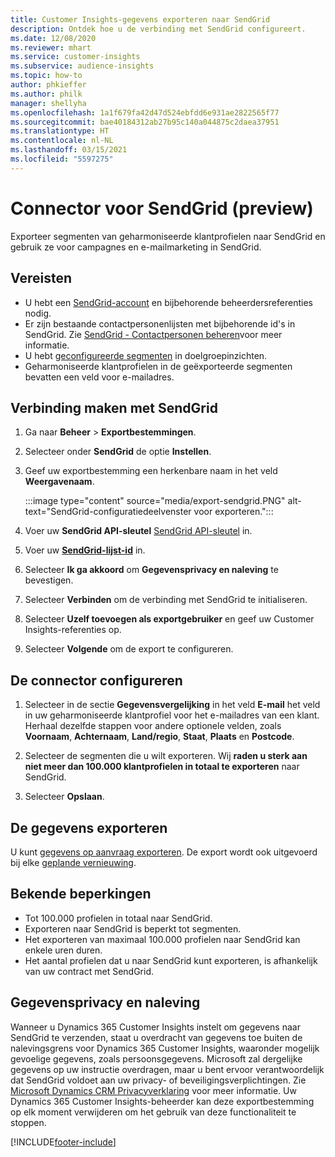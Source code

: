 ```yaml
---
title: Customer Insights-gegevens exporteren naar SendGrid
description: Ontdek hoe u de verbinding met SendGrid configureert.
ms.date: 12/08/2020
ms.reviewer: mhart
ms.service: customer-insights
ms.subservice: audience-insights
ms.topic: how-to
author: phkieffer
ms.author: philk
manager: shellyha
ms.openlocfilehash: 1a1f679fa42d47d524ebfdd6e931ae2822565f77
ms.sourcegitcommit: bae40184312ab27b95c140a044875c2daea37951
ms.translationtype: HT
ms.contentlocale: nl-NL
ms.lasthandoff: 03/15/2021
ms.locfileid: "5597275"
---
```

# <a name="connector-for-sendgrid-preview"></a>Connector voor SendGrid (preview)

Exporteer segmenten van geharmoniseerde klantprofielen naar SendGrid en gebruik ze voor campagnes en e-mailmarketing in SendGrid. 

## <a name="prerequisites"></a>Vereisten

-   U hebt een [SendGrid-account](https://sendgrid.com/) en bijbehorende beheerdersreferenties nodig.
-   Er zijn bestaande contactpersonenlijsten met bijbehorende id's in SendGrid. Zie [SendGrid - Contactpersonen beheren](https://sendgrid.com/docs/ui/managing-contacts/create-and-manage-contacts/#manage-contacts)​voor meer informatie.
-   U hebt [geconfigureerde segmenten](segments.md) in doelgroepinzichten.
-   Geharmoniseerde klantprofielen in de geëxporteerde segmenten bevatten een veld voor e-mailadres.

## <a name="connect-to-sendgrid"></a>Verbinding maken met SendGrid

1. Ga naar **Beheer** > **Exportbestemmingen**.

1. Selecteer onder **SendGrid** de optie **Instellen**.

1. Geef uw exportbestemming een herkenbare naam in het veld **Weergavenaam**.

   :::image type="content" source="media/export-sendgrid.PNG" alt-text="SendGrid-configuratiedeelvenster voor exporteren.":::

1. Voer uw **SendGrid API-sleutel** [SendGrid API-sleutel](https://sendgrid.com/docs/ui/account-and-settings/api-keys/) in.

1. Voer uw **[SendGrid-lijst-id](https://sendgrid.com/docs/ui/managing-contacts/create-and-manage-contacts/#manage-contacts)** in.

1. Selecteer **Ik ga akkoord** om **Gegevensprivacy en naleving** te bevestigen.

1. Selecteer **Verbinden** om de verbinding met SendGrid te initialiseren.

1. Selecteer **Uzelf toevoegen als exportgebruiker** en geef uw Customer Insights-referenties op.

1. Selecteer **Volgende** om de export te configureren.

## <a name="configure-the-connector"></a>De connector configureren

1. Selecteer in de sectie **Gegevensvergelijking** in het veld **E-mail** het veld in uw geharmoniseerde klantprofiel voor het e-mailadres van een klant. Herhaal dezelfde stappen voor andere optionele velden, zoals **Voornaam**, **Achternaam**, **Land/regio**, **Staat**, **Plaats** en **Postcode**.

1. Selecteer de segmenten die u wilt exporteren. Wij **raden u sterk aan niet meer dan 100.000 klantprofielen in totaal te exporteren** naar SendGrid. 

1. Selecteer **Opslaan**.

## <a name="export-the-data"></a>De gegevens exporteren

U kunt [gegevens op aanvraag exporteren](export-destinations.md). De export wordt ook uitgevoerd bij elke [geplande vernieuwing](system.md#schedule-tab).

## <a name="known-limitations"></a>Bekende beperkingen

- Tot 100.000 profielen in totaal naar SendGrid.
- Exporteren naar SendGrid is beperkt tot segmenten.
- Het exporteren van maximaal 100.000 profielen naar SendGrid kan enkele uren duren. 
- Het aantal profielen dat u naar SendGrid kunt exporteren, is afhankelijk van uw contract met SendGrid.

## <a name="data-privacy-and-compliance"></a>Gegevensprivacy en naleving

Wanneer u Dynamics 365 Customer Insights instelt om gegevens naar SendGrid te verzenden, staat u overdracht van gegevens toe buiten de nalevingsgrens voor Dynamics 365 Customer Insights, waaronder mogelijk gevoelige gegevens, zoals persoonsgegevens. Microsoft zal dergelijke gegevens op uw instructie overdragen, maar u bent ervoor verantwoordelijk dat SendGrid voldoet aan uw privacy- of beveiligingsverplichtingen. Zie [Microsoft Dynamics CRM Privacyverklaring](https://go.microsoft.com/fwlink/?linkid=396732) voor meer informatie.
Uw Dynamics 365 Customer Insights-beheerder kan deze exportbestemming op elk moment verwijderen om het gebruik van deze functionaliteit te stoppen.


[!INCLUDE[footer-include](../includes/footer-banner.md)]